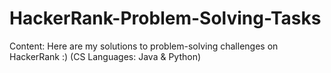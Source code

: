 # HackerRank-Problem-Solving-Tasks

Content: 
Here are my solutions to problem-solving challenges on HackerRank :)
(CS Languages: 
Java & Python)
